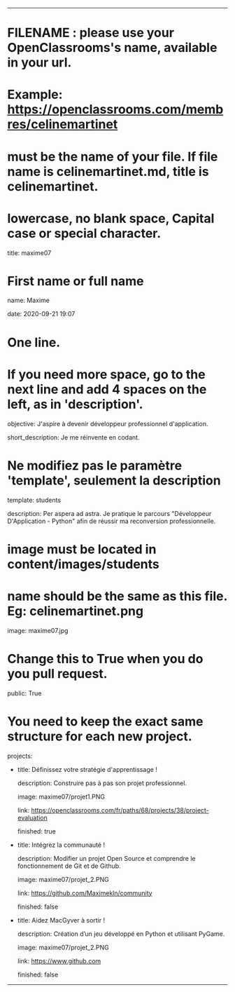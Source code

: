 ---

# FILENAME : please use your OpenClassrooms's name, available in your url.
# Example: https://openclassrooms.com/membres/celinemartinet
# must be the name of your file. If file name is celinemartinet.md, title is celinemartinet.
# lowercase, no blank space, Capital case or special character.
title: maxime07

# First name or full name
name: Maxime

date: 2020-09-21 19:07

# One line.
# If you need more space, go to the next line and add 4 spaces on the left, as in 'description'.
objective: J'aspire à devenir développeur professionnel d'application.

short_description: Je me réinvente en codant.

# Ne modifiez pas le paramètre 'template', seulement la description
template: students

description:
    Per aspera ad astra. Je pratique le parcours "Développeur D'Application - Python" afin de réussir ma reconversion professionnelle.

# image must be located in content/images/students
# name should be the same as this file. Eg: celinemartinet.png
image: maxime07.jpg

# Change this to True when you do you pull request.
public: True

# You need to keep the exact same structure for each new project.
projects:
  - title: Définissez votre stratégie d'apprentissage !

    description: Construire pas à pas son projet professionnel.

    image: maxime07/projet1.PNG

    link: https://openclassrooms.com/fr/paths/68/projects/38/project-evaluation

    finished: true

  - title: Intégrez la communauté !
    
    description: Modifier un projet Open Source et comprendre le fonctionnement de Git et de Github. 
    
    image: maxime07/projet_2.PNG
    
    link: https://github.com/Maximekln/community
    
    finished: false
 
  - title: Aidez MacGyver à sortir !
    
    description: Création d’un jeu développé en Python et utilisant PyGame.
    
    image: maxime07/projet_2.PNG
    
    link: https://www.github.com
    
    finished: false
---